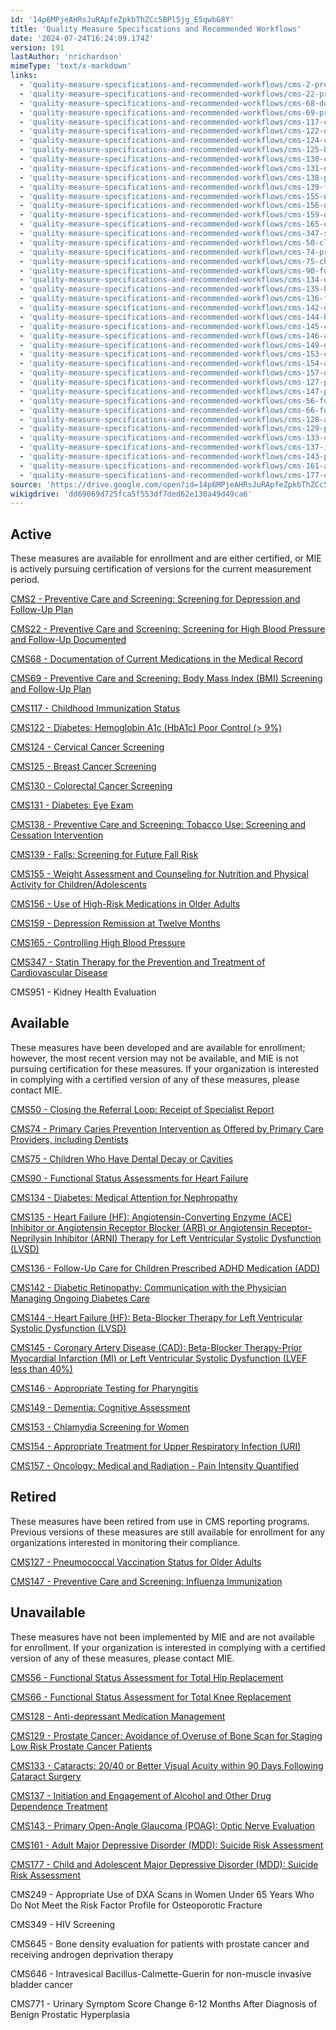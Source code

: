 ```yaml
---
id: '14p6MPjeAHRsJuRApfeZpkbThZCc5BPl5jg_E5qwbG8Y'
title: 'Quality Measure Specifications and Recommended Workflows'
date: '2024-07-24T16:24:09.174Z'
version: 191
lastAuthor: 'nrichardson'
mimeType: 'text/x-markdown'
links:
  - 'quality-measure-specifications-and-recommended-workflows/cms-2-preventive-care-and-screening-screening-for-depression-and-follow-up-plan-workflow.md'
  - 'quality-measure-specifications-and-recommended-workflows/cms-22-preventive-care-and-screening-screening-for-high-blood-pressure-and-follow-up-documented.md'
  - 'quality-measure-specifications-and-recommended-workflows/cms-68-documentation-of-current-medications-in-the-medical-record.md'
  - 'quality-measure-specifications-and-recommended-workflows/cms-69-preventive-care-and-screening-body-mass-index-bmi-screening-and-follow-up-plan.md'
  - 'quality-measure-specifications-and-recommended-workflows/cms-117-childhood-immunization-status.md'
  - 'quality-measure-specifications-and-recommended-workflows/cms-122-diabetes-hemoglobin-a1c-hba1c-poor-control-greater9.md'
  - 'quality-measure-specifications-and-recommended-workflows/cms-124-cervical-cancer-screening.md'
  - 'quality-measure-specifications-and-recommended-workflows/cms-125-breast-cancer-screening.md'
  - 'quality-measure-specifications-and-recommended-workflows/cms-130-colorectal-cancer-screening.md'
  - 'quality-measure-specifications-and-recommended-workflows/cms-131-diabetes-eye-exam.md'
  - 'quality-measure-specifications-and-recommended-workflows/cms-138-preventive-care-and-screening-tobacco-use-screening-and-cessation-intervention.md'
  - 'quality-measure-specifications-and-recommended-workflows/cms-139-falls-screening-for-future-fall-risk.md'
  - 'quality-measure-specifications-and-recommended-workflows/cms-155-weight-assessment-and-counseling-for-nutrition-and-physical-activity-for-children-and-adolescents.md'
  - 'quality-measure-specifications-and-recommended-workflows/cms-156-use-of-high-risk-medications-in-the-elderly.md'
  - 'quality-measure-specifications-and-recommended-workflows/cms-159-depression-remission-at-twelve-months.md'
  - 'quality-measure-specifications-and-recommended-workflows/cms-165-controlling-high-blood-pressure.md'
  - 'quality-measure-specifications-and-recommended-workflows/cms-347-statin-therapy-for-the-prevention-and-treatment-of-cardiovascular-disease.md'
  - 'quality-measure-specifications-and-recommended-workflows/cms-50-closing-the-referral-loop-receipt-of-specialist-report.md'
  - 'quality-measure-specifications-and-recommended-workflows/cms-74-primary-caries-prevention-intervention-as-offered-by-primary-care-providers-including-dentists.md'
  - 'quality-measure-specifications-and-recommended-workflows/cms-75-children-who-have-dental-decay-or-cavities.md'
  - 'quality-measure-specifications-and-recommended-workflows/cms-90-functional-status-assessments-for-congestive-heart-failure.md'
  - 'quality-measure-specifications-and-recommended-workflows/cms-134-diabetes-medical-attention-for-nephropathy.md'
  - 'quality-measure-specifications-and-recommended-workflows/cms-135-heart-failure-hf-angiotensin-converting-enzyme-ace-inhibitor-or-angiotensin-receptor-blocker-arb-therapy-for-left-ventricular-systolic-dysfunction-lvsd.md'
  - 'quality-measure-specifications-and-recommended-workflows/cms-136-follow-up-care-for-children-prescribed-adhd-medication-add.md'
  - 'quality-measure-specifications-and-recommended-workflows/cms-142-diabetic-retinopathy-communication-with-the-physician-managing-ongoing-diabetes-care.md'
  - 'quality-measure-specifications-and-recommended-workflows/cms-144-heart-failure-hf-beta-blocker-therapy-for-left-ventricular-systolic-dysfunction-lvsd.md'
  - 'quality-measure-specifications-and-recommended-workflows/cms-145-coronary-artery-disease-cad-beta-blocker-therapy-prior-myocardial-infarction-mi-or-left-ventricular-systolic-dysfunction-lvef-less40.md'
  - 'quality-measure-specifications-and-recommended-workflows/cms-146-appropriate-testing-for-children-with-pharyngitis.md'
  - 'quality-measure-specifications-and-recommended-workflows/cms-149-dementia-cognitive-assessment.md'
  - 'quality-measure-specifications-and-recommended-workflows/cms-153-chlamydia-screening-for-women.md'
  - 'quality-measure-specifications-and-recommended-workflows/cms-154-appropriate-treatment-for-children-with-upper-respiratory-infection-uri.md'
  - 'quality-measure-specifications-and-recommended-workflows/cms-157-oncology-medical-and-radiation-pain-intensity-quantified.md'
  - 'quality-measure-specifications-and-recommended-workflows/cms-127-pneumococcal-vaccination-status-for-older-adults.md'
  - 'quality-measure-specifications-and-recommended-workflows/cms-147-preventive-care-and-screening-influenza-immunization.md'
  - 'quality-measure-specifications-and-recommended-workflows/cms-56-functional-status-assessment-for-total-hip-replacement.md'
  - 'quality-measure-specifications-and-recommended-workflows/cms-66-functional-status-assessment-for-total-knee-replacement.md'
  - 'quality-measure-specifications-and-recommended-workflows/cms-128-anti-depressant-medication-management.md'
  - 'quality-measure-specifications-and-recommended-workflows/cms-129-prostate-cancer-avoidance-of-overuse-of-bone-scan-for-staging-low-risk-prostate-cancer-patients.md'
  - 'quality-measure-specifications-and-recommended-workflows/cms-133-cataracts-20-40-or-better-visual-acuity-within-90-days-following-cataract-surgery.md'
  - 'quality-measure-specifications-and-recommended-workflows/cms-137-initiation-and-engagement-of-alcohol-and-other-drug-dependence-treatment.md'
  - 'quality-measure-specifications-and-recommended-workflows/cms-143-primary-open-angle-glaucoma-poag-optic-nerve-evaluation.md'
  - 'quality-measure-specifications-and-recommended-workflows/cms-161-adult-major-depressive-disorder-mdd-suicide-risk-assessment.md'
  - 'quality-measure-specifications-and-recommended-workflows/cms-177-child-and-adolescent-major-depressive-disorder-mdd-suicide-risk-assessment.md'
source: 'https://drive.google.com/open?id=14p6MPjeAHRsJuRApfeZpkbThZCc5BPl5jg_E5qwbG8Y'
wikigdrive: 'dd69069d725fca5f553df7ded62e130a49d49ca6'
---
```

## Active

These measures are available for enrollment and are either certified, or MIE is actively pursuing certification of versions for the current measurement period.

[CMS2 - Preventive Care and Screening: Screening for Depression and Follow-Up Plan](quality-measure-specifications-and-recommended-workflows/cms-2-preventive-care-and-screening-screening-for-depression-and-follow-up-plan-workflow.md)

[CMS22 - Preventive Care and Screening: Screening for High Blood Pressure and Follow-Up Documented](quality-measure-specifications-and-recommended-workflows/cms-22-preventive-care-and-screening-screening-for-high-blood-pressure-and-follow-up-documented.md)

[CMS68 - Documentation of Current Medications in the Medical Record](quality-measure-specifications-and-recommended-workflows/cms-68-documentation-of-current-medications-in-the-medical-record.md)

[CMS69 - Preventive Care and Screening: Body Mass Index (BMI) Screening and Follow-Up Plan](quality-measure-specifications-and-recommended-workflows/cms-69-preventive-care-and-screening-body-mass-index-bmi-screening-and-follow-up-plan.md)

[CMS117 - Childhood Immunization Status](quality-measure-specifications-and-recommended-workflows/cms-117-childhood-immunization-status.md)

[CMS122 - Diabetes: Hemoglobin A1c (HbA1c) Poor Control (> 9%)](quality-measure-specifications-and-recommended-workflows/cms-122-diabetes-hemoglobin-a1c-hba1c-poor-control-greater9.md)

[CMS124 - Cervical Cancer Screening](quality-measure-specifications-and-recommended-workflows/cms-124-cervical-cancer-screening.md)

[CMS125 - Breast Cancer Screening](quality-measure-specifications-and-recommended-workflows/cms-125-breast-cancer-screening.md)

[CMS130 - Colorectal Cancer Screening](quality-measure-specifications-and-recommended-workflows/cms-130-colorectal-cancer-screening.md)

[CMS131 - Diabetes: Eye Exam](quality-measure-specifications-and-recommended-workflows/cms-131-diabetes-eye-exam.md)

[CMS138 - Preventive Care and Screening: Tobacco Use: Screening and Cessation Intervention](quality-measure-specifications-and-recommended-workflows/cms-138-preventive-care-and-screening-tobacco-use-screening-and-cessation-intervention.md)

[CMS139 - Falls: Screening for Future Fall Risk](quality-measure-specifications-and-recommended-workflows/cms-139-falls-screening-for-future-fall-risk.md)

[CMS155 - Weight Assessment and Counseling for Nutrition and Physical Activity for Children/Adolescents](quality-measure-specifications-and-recommended-workflows/cms-155-weight-assessment-and-counseling-for-nutrition-and-physical-activity-for-children-and-adolescents.md)

[CMS156 - Use of High-Risk Medications in Older Adults](quality-measure-specifications-and-recommended-workflows/cms-156-use-of-high-risk-medications-in-the-elderly.md)

[CMS159 - Depression Remission at Twelve Months](quality-measure-specifications-and-recommended-workflows/cms-159-depression-remission-at-twelve-months.md)

[CMS165 - Controlling High Blood Pressure](quality-measure-specifications-and-recommended-workflows/cms-165-controlling-high-blood-pressure.md)

[CMS347 - Statin Therapy for the Prevention and Treatment of Cardiovascular Disease](quality-measure-specifications-and-recommended-workflows/cms-347-statin-therapy-for-the-prevention-and-treatment-of-cardiovascular-disease.md)

CMS951 - Kidney Health Evaluation

## Available

These measures have been developed and are available for enrollment; however, the most recent version may not be available, and MIE is not pursuing certification for these measures.  If your organization is interested in complying with a certified version of any of these measures, please contact MIE.

[CMS50 - Closing the Referral Loop: Receipt of Specialist Report](quality-measure-specifications-and-recommended-workflows/cms-50-closing-the-referral-loop-receipt-of-specialist-report.md)

[CMS74 - Primary Caries Prevention Intervention as Offered by Primary Care Providers, including Dentists](quality-measure-specifications-and-recommended-workflows/cms-74-primary-caries-prevention-intervention-as-offered-by-primary-care-providers-including-dentists.md)

[CMS75 - Children Who Have Dental Decay or Cavities](quality-measure-specifications-and-recommended-workflows/cms-75-children-who-have-dental-decay-or-cavities.md)

[CMS90 - Functional Status Assessments for Heart Failure](quality-measure-specifications-and-recommended-workflows/cms-90-functional-status-assessments-for-congestive-heart-failure.md)

[CMS134 - Diabetes: Medical Attention for Nephropathy](quality-measure-specifications-and-recommended-workflows/cms-134-diabetes-medical-attention-for-nephropathy.md)

[CMS135 - Heart Failure (HF): Angiotensin-Converting Enzyme (ACE) Inhibitor or Angiotensin Receptor Blocker (ARB) or Angiotensin Receptor-Neprilysin Inhibitor (ARNI) Therapy for Left Ventricular Systolic Dysfunction (LVSD)](quality-measure-specifications-and-recommended-workflows/cms-135-heart-failure-hf-angiotensin-converting-enzyme-ace-inhibitor-or-angiotensin-receptor-blocker-arb-therapy-for-left-ventricular-systolic-dysfunction-lvsd.md)

[CMS136 - Follow-Up Care for Children Prescribed ADHD Medication (ADD)](quality-measure-specifications-and-recommended-workflows/cms-136-follow-up-care-for-children-prescribed-adhd-medication-add.md)

[CMS142 - Diabetic Retinopathy: Communication with the Physician Managing Ongoing Diabetes Care](quality-measure-specifications-and-recommended-workflows/cms-142-diabetic-retinopathy-communication-with-the-physician-managing-ongoing-diabetes-care.md)

[CMS144 - Heart Failure (HF): Beta-Blocker Therapy for Left Ventricular Systolic Dysfunction (LVSD)](quality-measure-specifications-and-recommended-workflows/cms-144-heart-failure-hf-beta-blocker-therapy-for-left-ventricular-systolic-dysfunction-lvsd.md)

[CMS145 - Coronary Artery Disease (CAD): Beta-Blocker Therapy-Prior Myocardial Infarction (MI) or Left Ventricular Systolic Dysfunction (LVEF less than 40%)](quality-measure-specifications-and-recommended-workflows/cms-145-coronary-artery-disease-cad-beta-blocker-therapy-prior-myocardial-infarction-mi-or-left-ventricular-systolic-dysfunction-lvef-less40.md)

[CMS146 - Appropriate Testing for Pharyngitis](quality-measure-specifications-and-recommended-workflows/cms-146-appropriate-testing-for-children-with-pharyngitis.md)

[CMS149 - Dementia: Cognitive Assessment](quality-measure-specifications-and-recommended-workflows/cms-149-dementia-cognitive-assessment.md)

[CMS153 - Chlamydia Screening for Women](quality-measure-specifications-and-recommended-workflows/cms-153-chlamydia-screening-for-women.md)

[CMS154 - Appropriate Treatment for Upper Respiratory Infection (URI)](quality-measure-specifications-and-recommended-workflows/cms-154-appropriate-treatment-for-children-with-upper-respiratory-infection-uri.md)

[CMS157 - Oncology: Medical and Radiation - Pain Intensity Quantified](quality-measure-specifications-and-recommended-workflows/cms-157-oncology-medical-and-radiation-pain-intensity-quantified.md)

## Retired

These measures have been retired from use in CMS reporting programs.  Previous versions of these measures are still available for enrollment for any organizations interested in monitoring their compliance.

[CMS127 - Pneumococcal Vaccination Status for Older Adults](quality-measure-specifications-and-recommended-workflows/cms-127-pneumococcal-vaccination-status-for-older-adults.md)

[CMS147 - Preventive Care and Screening: Influenza Immunization](quality-measure-specifications-and-recommended-workflows/cms-147-preventive-care-and-screening-influenza-immunization.md)

## Unavailable

These measures have not been implemented by MIE and are not available for enrollment.   If your organization is interested in complying with a certified version of any of these measures, please contact MIE.

[CMS56 - Functional Status Assessment for Total Hip Replacement](quality-measure-specifications-and-recommended-workflows/cms-56-functional-status-assessment-for-total-hip-replacement.md)

[CMS66 - Functional Status Assessment for Total Knee Replacement](quality-measure-specifications-and-recommended-workflows/cms-66-functional-status-assessment-for-total-knee-replacement.md)

[CMS128 - Anti-depressant Medication Management](quality-measure-specifications-and-recommended-workflows/cms-128-anti-depressant-medication-management.md)

[CMS129 - Prostate Cancer: Avoidance of Overuse of Bone Scan for Staging Low Risk Prostate Cancer Patients](quality-measure-specifications-and-recommended-workflows/cms-129-prostate-cancer-avoidance-of-overuse-of-bone-scan-for-staging-low-risk-prostate-cancer-patients.md)

[CMS133 - Cataracts: 20/40 or Better Visual Acuity within 90 Days Following Cataract Surgery](quality-measure-specifications-and-recommended-workflows/cms-133-cataracts-20-40-or-better-visual-acuity-within-90-days-following-cataract-surgery.md)

[CMS137 - Initiation and Engagement of Alcohol and Other Drug Dependence Treatment](quality-measure-specifications-and-recommended-workflows/cms-137-initiation-and-engagement-of-alcohol-and-other-drug-dependence-treatment.md)

[CMS143 - Primary Open-Angle Glaucoma (POAG): Optic Nerve Evaluation](quality-measure-specifications-and-recommended-workflows/cms-143-primary-open-angle-glaucoma-poag-optic-nerve-evaluation.md)

[CMS161 - Adult Major Depressive Disorder (MDD): Suicide Risk Assessment](quality-measure-specifications-and-recommended-workflows/cms-161-adult-major-depressive-disorder-mdd-suicide-risk-assessment.md)

[CMS177 - Child and Adolescent Major Depressive Disorder (MDD): Suicide Risk Assessment](quality-measure-specifications-and-recommended-workflows/cms-177-child-and-adolescent-major-depressive-disorder-mdd-suicide-risk-assessment.md)

CMS249 - Appropriate Use of DXA Scans in Women Under 65 Years Who Do Not Meet the Risk Factor Profile for Osteoporotic Fracture

CMS349 - HIV Screening

CMS645 - Bone density evaluation for patients with prostate cancer and receiving androgen deprivation therapy

CMS646 - Intravesical Bacillus-Calmette-Guerin for non-muscle invasive bladder cancer

CMS771 - Urinary Symptom Score Change 6-12 Months After Diagnosis of Benign Prostatic Hyperplasia
